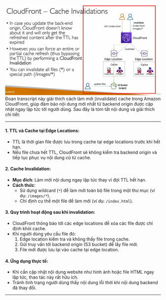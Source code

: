 ![alt text](image/cache-invalidation.png)
Đoạn transcript này giải thích cách làm mới (invalidate) cache trong Amazon CloudFront, giúp đảm bảo nội dung mới nhất từ backend origin được cập nhật ngay lập tức tới người dùng. Sau đây là tóm tắt nội dung và giải thích chi tiết:

---

#### **1. TTL và Cache tại Edge Locations**:

- TTL là thời gian file được lưu trong cache tại edge locations trước khi hết hạn.
- Nếu file chưa hết TTL, CloudFront sẽ không kiểm tra backend origin và tiếp tục phục vụ nội dung cũ từ cache.

#### **2. Cache Invalidation**:

- **Mục đích**: Làm mới nội dung ngay lập tức thay vì đợi TTL hết hạn.
- **Cách thức**:
  - Sử dụng wildcard (`*`) để làm mới toàn bộ file trong một thư mục (ví dụ: `/images/*`).
  - Chỉ định cụ thể một file để làm mới (ví dụ: `/index.html`).

#### **3. Quy trình hoạt động sau khi invalidation**:

- CloudFront thông báo tới các edge locations để xóa các file được chỉ định khỏi cache.
- Khi người dùng yêu cầu file đó:
  1. Edge location kiểm tra và không thấy file trong cache.
  2. Gửi truy vấn tới backend origin (S3 bucket) để lấy file mới.
  3. File mới được lưu lại vào cache tại edge location.

#### **4. Ứng dụng thực tế**:

- Khi cần cập nhật nội dung website như hình ảnh hoặc file HTML ngay lập tức, thao tác này rất hữu ích.
- Tránh tình trạng người dùng thấy nội dung lỗi thời khi nội dung backend đã thay đổi.

---

